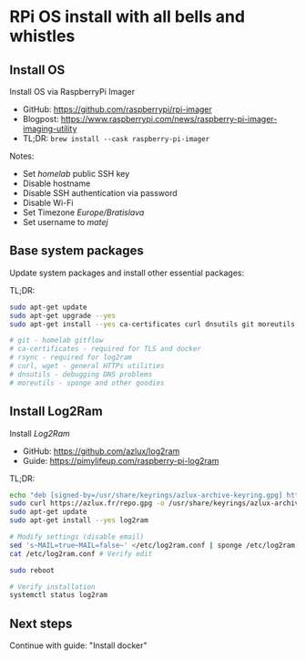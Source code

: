 # RPi OS install with all bells and whistles

## Install OS

Install OS via RaspberryPi Imager

- GitHub: <https://github.com/raspberrypi/rpi-imager>
- Blogpost: <https://www.raspberrypi.com/news/raspberry-pi-imager-imaging-utility>
- TL;DR: `brew install --cask raspberry-pi-imager`

Notes:

- Set _homelab_ public SSH key
- Disable hostname
- Disable SSH authentication via password
- Disable Wi-Fi
- Set Timezone _Europe/Bratislava_
- Set username to _matej_

## Base system packages

Update system packages and install other essential packages:

TL;DR:

```sh
sudo apt-get update
sudo apt-get upgrade --yes
sudo apt-get install --yes ca-certificates curl dnsutils git moreutils python rsync wget

# git - homelab gitflow
# ca-certificates - required for TLS and docker
# rsync - required for log2ram
# curl, wget - general HTTPs utilities
# dnsutils - debugging DNS problems
# moreutils - sponge and other goodies
```

## Install Log2Ram

Install _Log2Ram_

- GitHub: <https://github.com/azlux/log2ram>
- Guide: <https://pimylifeup.com/raspberry-pi-log2ram>

TL;DR:

```sh
echo "deb [signed-by=/usr/share/keyrings/azlux-archive-keyring.gpg] http://packages.azlux.fr/debian/ bookworm main" | sudo tee /etc/apt/sources.list.d/azlux.list
sudo curl https://azlux.fr/repo.gpg -o /usr/share/keyrings/azlux-archive-keyring.gpg
sudo apt-get update
sudo apt-get install --yes log2ram

# Modify settings (disable email)
sed 's~MAIL=true~MAIL=false~' </etc/log2ram.conf | sponge /etc/log2ram.conf
cat /etc/log2ram.conf # Verify edit

sudo reboot

# Verify installation
systemctl status log2ram
```

## Next steps

Continue with guide: "Install docker"
